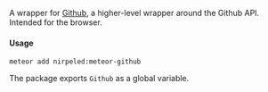 A wrapper for [Github](https://github.com/michael/github), a higher-level wrapper around the Github API. Intended for the browser.

#### Usage
```
meteor add nirpeled:meteor-github
```

The package exports `Github` as a global variable.